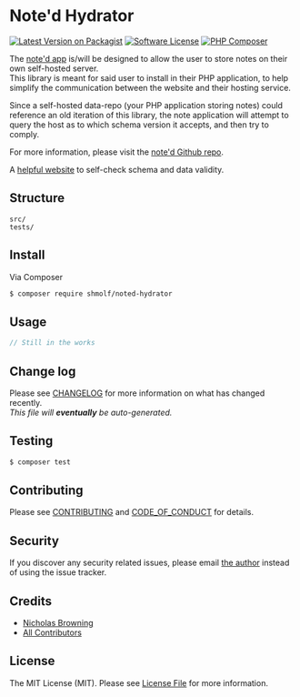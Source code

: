 # Note'd Hydrator

[![Latest Version on Packagist][ico-version]][link-packagist]
[![Software License][ico-license]](LICENSE.md)
[![PHP Composer][ico-workflow-php]][link-workflow-php]

The [note'd app](https://note-d.app) is/will be designed to allow the user to store notes
on their own self-hosted server.  
This library is meant for said user to install in their PHP application, to help simplify
the communication between the website and their hosting service.

Since a self-hosted data-repo (your PHP application storing notes) could reference an old iteration of this library,
the note application will attempt to query the host as to which schema version it accepts, and then try to comply.

For more information, please visit the [note'd Github repo](https://github.com/shmolf/noted).

A [helpful website](https://www.jsonschemavalidator.net/) to self-check schema and data validity.

## Structure

```
src/
tests/
```


## Install

Via Composer

``` bash
$ composer require shmolf/noted-hydrator
```

## Usage

``` php
// Still in the works
```

## Change log

Please see [CHANGELOG](CHANGELOG.md) for more information on what has changed recently.  
_This file will **eventually** be auto-generated._

## Testing

``` bash
$ composer test
```

## Contributing

Please see [CONTRIBUTING](CONTRIBUTING.md) and [CODE_OF_CONDUCT](CODE_OF_CONDUCT.md) for details.

## Security

If you discover any security related issues, please email [the author](mailto:shmolf@gmail.com) instead of using the issue tracker.

## Credits

- [Nicholas Browning][link-author]
- [All Contributors][link-contributors]

## License
The MIT License (MIT). Please see [License File](LICENSE.md) for more information.

[ico-version]: https://img.shields.io/packagist/v/shmolf/noted-hydrator?style=flat-square
[ico-license]: https://img.shields.io/github/license/shmolf/noted-hydrator?style=flat-square
[ico-workflow-php]: https://github.com/shmolf/noted-hydrator/actions/workflows/php.yml/badge.svg?style=flat-square

[link-packagist]: https://packagist.org/packages/shmolf/noted-hydrator
[link-author]: https://github.com/shmolf
[link-contributors]: ../../contributors
[link-workflow-php]: https://github.com/shmolf/noted-hydrator/actions/workflows/php.yml
